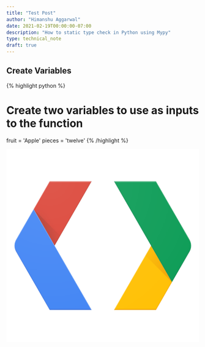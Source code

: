 ```yaml
---
title: "Test Post"
author: "Himanshu Aggarwal"
date: 2021-02-19T00:00:00-07:00
description: "How to static type check in Python using Mypy"
type: technical_note
draft: true
---
```


## Create Variables
{% highlight python %}
# Create two variables to use as inputs to the function
fruit = 'Apple'
pieces = 'twelve'
{% /highlight %}

![Alt Text](_images/image_code.png "Optional Title")